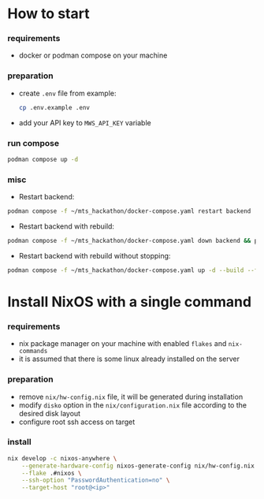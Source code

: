 # How to start

### requirements

- docker or podman compose on your machine

### preparation

- create `.env` file from example:
  ```bash
  cp .env.example .env
  ```
- add your API key to `MWS_API_KEY` variable

### run compose

```bash
podman compose up -d
```

### misc

- Restart backend:

```bash
podman compose -f ~/mts_hackathon/docker-compose.yaml restart backend
```

- Restart backend with rebuild:

```bash
podman compose -f ~/mts_hackathon/docker-compose.yaml down backend && podman compose -f ~/mts_hackathon/docker-compose.yaml up backend -d --build --remove-orphans
```

- Restart backend with rebuild without stopping:

```bash
podman compose -f ~/mts_hackathon/docker-compose.yaml up -d --build --force-recreate
```

# Install NixOS with a single command

### requirements

- nix package manager on your machine with enabled `flakes` and `nix-commands`
- it is assumed that there is some linux already installed on the server

### preparation

- remove `nix/hw-config.nix` file, it will be generated during installation
- modify `disko` option in the `nix/configuration.nix` file according to the
  desired disk layout
- configure root ssh access on target

### install

```bash
nix develop -c nixos-anywhere \
    --generate-hardware-config nixos-generate-config nix/hw-config.nix \
    --flake .#nixos \
    --ssh-option "PasswordAuthentication=no" \
    --target-host "root@<ip>"
```
